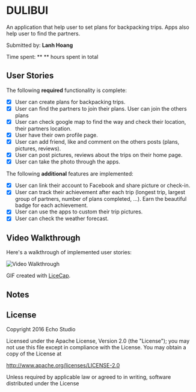 # DULIBUI
An application that help user to set plans for backpacking trips. Apps also help user to find the partners. 

Submitted by: **Lanh Hoang**

Time spent: ** ** hours spent in total

## User Stories

The following **required** functionality is complete:

* [x] User can create plans for backpacking trips.
* [x] User can find the partners to join their plans. User can join the others plans
* [x] User can check google map to find the way and check their location, their partners location.
* [x] User have their own profile page.
* [x] User can add friend, like and comment on the others posts (plans, pictures, reviews).
* [x] User can post pictures, reviews about the trips on their home page.
* [x] User can take the photo through the apps.

The following **additional** features are implemented:

- [x] User can link their account to Facebook and share picture or check-in.
- [x] User can track their achievement after each trip (longest trip, largest group of partners, number of plans completed, …). Earn the beautiful badge for each achievement.
- [x] User can use the apps to custom their trip pictures.
- [x] User can check the weather forecast.

## Video Walkthrough 

Here's a walkthrough of implemented user stories:

![Video Walkthrough](http://i.imgur.com/.gif)

GIF created with [LiceCap](http://www.cockos.com/licecap/).

## Notes

## License

Copyright 2016 Echo Studio

Licensed under the Apache License, Version 2.0 (the "License");
you may not use this file except in compliance with the License.
You may obtain a copy of the License at

http://www.apache.org/licenses/LICENSE-2.0

Unless required by applicable law or agreed to in writing, software
distributed under the License 
